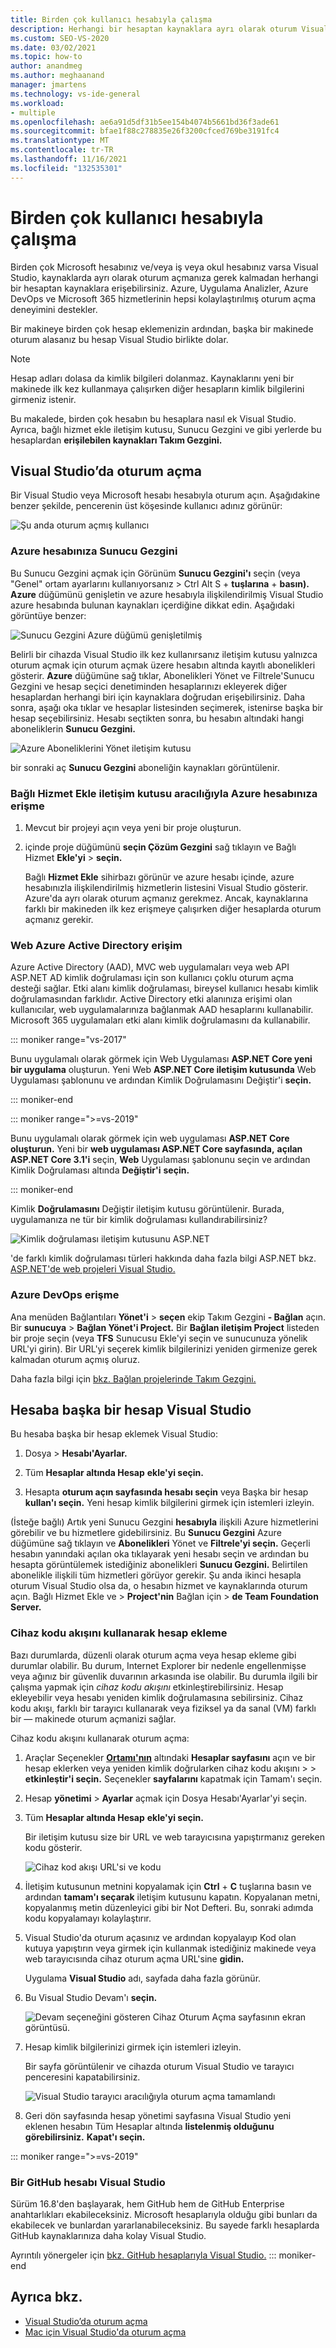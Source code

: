 ```yaml
---
title: Birden çok kullanıcı hesabıyla çalışma
description: Herhangi bir hesaptan kaynaklara ayrı olarak oturum Visual Studio için tüm Microsoft hesaplarınızı Visual Studio hesaplara nasıl ekleyebilirsiniz?
ms.custom: SEO-VS-2020
ms.date: 03/02/2021
ms.topic: how-to
author: anandmeg
ms.author: meghaanand
manager: jmartens
ms.technology: vs-ide-general
ms.workload:
- multiple
ms.openlocfilehash: ae6a91d5df31b5ee154b4074b5661bd36f3ade61
ms.sourcegitcommit: bfae1f88c278835e26f3200cfced769be3191fc4
ms.translationtype: MT
ms.contentlocale: tr-TR
ms.lasthandoff: 11/16/2021
ms.locfileid: "132535301"
---
```

# <a name="work-with-multiple-user-accounts"></a>Birden çok kullanıcı hesabıyla çalışma

Birden çok Microsoft hesabınız ve/veya iş veya okul hesabınız varsa Visual Studio, kaynaklarda ayrı olarak oturum açmanıza gerek kalmadan herhangi bir hesaptan kaynaklara erişebilirsiniz. Azure, Uygulama Analizler, Azure DevOps ve Microsoft 365 hizmetlerinin hepsi kolaylaştırılmış oturum açma deneyimini destekler.

Bir makineye birden çok hesap eklemenizin ardından, başka bir makinede oturum alasanız bu hesap Visual Studio birlikte dolar.

> [!NOTE]
> Hesap adları dolasa da kimlik bilgileri dolanmaz. Kaynaklarını yeni bir makinede ilk kez kullanmaya çalışırken diğer hesapların kimlik bilgilerini girmeniz istenir.

Bu makalede, birden çok hesabın bu hesaplara nasıl ek Visual Studio. Ayrıca, bağlı hizmet ekle iletişim kutusu, Sunucu Gezgini ve gibi  yerlerde bu hesaplardan  **erişilebilen kaynakları Takım Gezgini.**

## <a name="sign-in-to-visual-studio"></a>Visual Studio’da oturum açma

Bir Visual Studio veya Microsoft hesabı hesabıyla oturum açın. Aşağıdakine benzer şekilde, pencerenin üst köşesinde kullanıcı adınız görünür:

![Şu anda oturum açmış kullanıcı](../ide/media/vs2015_username.png)

### <a name="access-your-azure-account-in-server-explorer"></a>Azure hesabınıza Sunucu Gezgini

Bu Sunucu Gezgini açmak için Görünüm **Sunucu Gezgini'ı** seçin (veya "Genel" ortam ayarlarını kullanıyorsanız  >   Ctrl Alt S [](../ide/environment-settings.md)  + **tuşlarına** + **basın).** **Azure** düğümünü genişletin ve azure hesabıyla ilişkilendirilmiş Visual Studio azure hesabında bulunan kaynakları içerdiğine dikkat edin. Aşağıdaki görüntüye benzer:

![Sunucu Gezgini Azure düğümü genişletilmiş](../ide/media/work-with-multiple-user-accounts/server-explorer.png)

Belirli bir cihazda Visual Studio ilk kez kullanırsanız iletişim kutusu yalnızca oturum açmak için oturum açmak üzere hesabın altında kayıtlı abonelikleri gösterir. **Azure** düğümüne sağ tıklar, Abonelikleri  Yönet ve Filtrele'Sunucu Gezgini ve hesap seçici denetiminden hesaplarınızı ekleyerek diğer hesaplardan herhangi biri için kaynaklara doğrudan erişebilirsiniz. Daha sonra, aşağı oka tıklar ve hesaplar listesinden seçimerek, istenirse başka bir hesap seçebilirsiniz. Hesabı seçtikten sonra, bu hesabın altındaki hangi aboneliklerin **Sunucu Gezgini.**

![Azure Aboneliklerini Yönet iletişim kutusu](../ide/media/vs2015_manage_subs.png)

bir sonraki aç **Sunucu Gezgini** aboneliğin kaynakları görüntülenir.

### <a name="access-your-azure-account-via-add-connected-service-dialog"></a>Bağlı Hizmet Ekle iletişim kutusu aracılığıyla Azure hesabınıza erişme

1. Mevcut bir projeyi açın veya yeni bir proje oluşturun.

1. içinde proje düğümünü **seçin Çözüm Gezgini** sağ tıklayın ve Bağlı Hizmet **Ekle'yi**  >  **seçin.**

   Bağlı **Hizmet Ekle** sihirbazı görünür ve azure hesabı içinde, azure hesabınızla ilişkilendirilmiş hizmetlerin listesini Visual Studio gösterir. Azure'da ayrı olarak oturum açmanız gerekmez. Ancak, kaynaklarına farklı bir makineden ilk kez erişmeye çalışırken diğer hesaplarda oturum açmanız gerekir.

### <a name="access-azure-active-directory-in-a-web-project"></a>Web Azure Active Directory erişim

Azure Active Directory (AAD), MVC web uygulamaları veya web API ASP.NET AD kimlik doğrulaması için son kullanıcı çoklu oturum açma desteği sağlar. Etki alanı kimlik doğrulaması, bireysel kullanıcı hesabı kimlik doğrulamasından farklıdır. Active Directory etki alanınıza erişimi olan kullanıcılar, web uygulamalarınıza bağlanmak AAD hesaplarını kullanabilir. Microsoft 365 uygulamaları etki alanı kimlik doğrulamasını da kullanabilir.

::: moniker range="vs-2017"

Bunu uygulamalı olarak görmek için Web Uygulaması **ASP.NET Core yeni bir uygulama** oluşturun. Yeni Web **ASP.NET Core iletişim kutusunda** Web Uygulaması şablonunu ve ardından Kimlik Doğrulamasını Değiştir'i **seçin.** 

::: moniker-end

::: moniker range=">=vs-2019"

Bunu uygulamalı olarak görmek için web uygulaması **ASP.NET Core oluşturun.** Yeni bir **web uygulaması ASP.NET Core sayfasında,** **açılan ASP.NET Core 3.1'i** seçin, **Web** Uygulaması şablonunu seçin ve ardından Kimlik Doğrulaması altında **Değiştir'i** **seçin.**

::: moniker-end

Kimlik **Doğrulamasını** Değiştir iletişim kutusu görüntülenir. Burada, uygulamanıza ne tür bir kimlik doğrulaması kullandırabilirsiniz?

![Kimlik doğrulaması iletişim kutusunu ASP.NET](../ide/media/vs2015_change_authentication.png)

'de farklı kimlik doğrulaması türleri hakkında daha fazla bilgi ASP.NET bkz. [ASP.NET'de web projeleri Visual Studio.](/aspnet/visual-studio/overview/2013/creating-web-projects-in-visual-studio#authentication-methods)

### <a name="access-your-azure-devops-organization"></a>Azure DevOps erişme

Ana menüden Bağlantıları **Yönet'i**  >  **seçen** ekip Takım Gezgini **- Bağlan** açın. Bir **sunucuya**  >  **Bağlan Yönet'i Project.** Bir **Bağlan iletişim Project** listeden bir proje seçin (veya **TFS** Sunucusu Ekle'yi seçin ve sunucunuza yönelik URL'yi girin). Bir URL'yi seçerek kimlik bilgilerinizi yeniden girmenize gerek kalmadan oturum açmış oluruz.

Daha fazla bilgi için [bkz. Bağlan projelerinde Takım Gezgini.](connect-team-project.md)

## <a name="add-an-additional-account-to-visual-studio"></a>Hesaba başka bir hesap Visual Studio

Bu hesaba başka bir hesap eklemek Visual Studio:

1. Dosya   >  **Hesabı'Ayarlar.**

1. Tüm **Hesaplar altında Hesap** **ekle'yi seçin.**

1. Hesapta **oturum açın sayfasında hesabı seçin** veya Başka bir hesap **kullan'ı seçin.** Yeni hesap kimlik bilgilerini girmek için istemleri izleyin.

(İsteğe bağlı) Artık yeni Sunucu Gezgini **hesabıyla** ilişkili Azure hizmetlerini görebilir ve bu hizmetlere gidebilirsiniz. Bu **Sunucu Gezgini** Azure düğümüne sağ tıklayın ve **Abonelikleri** Yönet ve **Filtrele'yi seçin.** Geçerli hesabın yanındaki açılan oka tıklayarak yeni hesabı seçin ve ardından bu hesapta görüntülemek istediğiniz abonelikleri **Sunucu Gezgini.** Belirtilen abonelikle ilişkili tüm hizmetleri görüyor gerekir. Şu anda ikinci hesapla oturum Visual Studio olsa da, o hesabın hizmet ve kaynaklarında oturum açın. Bağlı Hizmet Ekle ve  >  **Project'nin** Bağlan için  >  **de Team Foundation Server.**

### <a name="add-an-account-using-device-code-flow"></a>Cihaz kodu akışını kullanarak hesap ekleme

Bazı durumlarda, düzenli olarak oturum açma veya hesap ekleme gibi durumlar olabilir. Bu durum, Internet Explorer bir nedenle engellenmişse veya ağınız bir güvenlik duvarının arkasında ise olabilir. Bu durumla ilgili bir çalışma yapmak için *cihaz kodu akışını* etkinleştirebilirsiniz. Hesap ekleyebilir veya hesabı yeniden kimlik doğrulamasına sebilirsiniz. Cihaz kodu akışı, farklı bir tarayıcı kullanarak veya fiziksel ya da sanal (VM) farklı bir &mdash; makinede oturum açmanizi sağlar.

Cihaz kodu akışını kullanarak oturum açma:

1. Araçlar Seçenekler [**Ortamı'nın**](reference/accounts-environment-options-dialog-box.md) altındaki **Hesaplar sayfasını** açın ve bir hesap eklerken veya yeniden kimlik doğrularken cihaz kodu akışını  >    >   **etkinleştir'i seçin.** Seçenekler **sayfalarını** kapatmak için Tamam'ı seçin.

1. Hesap **yönetimi**  >  **Ayarlar** açmak için Dosya Hesabı'Ayarlar'yi seçin.

1. Tüm **Hesaplar altında Hesap** **ekle'yi seçin.**

   Bir iletişim kutusu size bir URL ve web tarayıcısına yapıştırmanız gereken kodu gösterir.

   ![Cihaz kod akışı URL'si ve kodu](media/work-with-multiple-user-accounts/device-login-code.png)

1. İletişim kutusunun metnini kopyalamak için **Ctrl** + **C** tuşlarına basın ve ardından **tamam'ı seçarak** iletişim kutusunu kapatın. Kopyalanan metni, kopyalanmış metin düzenleyici gibi bir Not Defteri. Bu, sonraki adımda kodu kopyalamayı kolaylaştırır.

1. Visual Studio'da oturum açasınız ve ardından kopyalayıp Kod olan kutuya yapıştırın veya girmek için kullanmak istediğiniz makinede veya web tarayıcısında cihaz oturum açma URL'sine **gidin.**

   Uygulama **Visual Studio** adı, sayfada daha fazla görünür.

1. Bu Visual Studio Devam'ı **seçin.**

   ![Devam seçeneğini gösteren Cihaz Oturum Açma sayfasının ekran görüntüsü.](media/work-with-multiple-user-accounts/device-login-page.png)

1. Hesap kimlik bilgilerinizi girmek için istemleri izleyin.

   Bir sayfa görüntülenir ve cihazda oturum Visual Studio ve tarayıcı penceresini kapatabilirsiniz.

   ![Visual Studio tarayıcı aracılığıyla oturum açma tamamlandı](media/work-with-multiple-user-accounts/sign-in-browser-complete.png)

1. Geri dön sayfasında hesap yönetimi sayfasına Visual Studio yeni eklenen hesabın Tüm Hesaplar altında **listelenmiş olduğunu görebilirsiniz.** **Kapat'ı seçin.**

::: moniker range=">=vs-2019"

### <a name="add-a-github-account-to-visual-studio"></a>Bir GitHub hesabı Visual Studio

Sürüm 16.8'den başlayarak, hem GitHub hem de GitHub Enterprise anahtarlıkları ekabileceksiniz. Microsoft hesaplarıyla olduğu gibi bunları da ekabilecek ve bunlardan yararlanabileceksiniz. Bu sayede farklı hesaplarda GitHub kaynaklarınıza daha kolay Visual Studio.

Ayrıntılı yönergeler için [bkz. GitHub hesaplarıyla Visual Studio.](work-with-github-accounts.md)
::: moniker-end

## <a name="see-also"></a>Ayrıca bkz.

- [Visual Studio’da oturum açma](signing-in-to-visual-studio.md)
- [Mac için Visual Studio'da oturum açma](/visualstudio/mac/signing-in)
